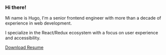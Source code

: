 ### Hi there!

Mi name is Hugo, I'm a senior frontend engineer with more than a decade of experience in web development.

I specialize in the React/Redux ecosystem with a focus on user experience and accessibility.

[Download Resume](http://hugotox.github.io/hugotox/Hugo_Pineda_-_Senior_Frontend_Engineer.pdf)
